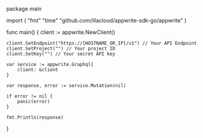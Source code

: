 package main

import (
    "fmt"
    "time"
    "github.com/illacloud/appwrite-sdk-go/appwrite"
)

func main() {
    client := appwrite.NewClient()

    client.SetEndpoint("https://[HOSTNAME_OR_IP]/v1") // Your API Endpoint
    client.SetProject("") // Your project ID
    client.SetKey("") // Your secret API key

    var service := appwrite.Graphql{
        client: &client
    }

    var response, error := service.Mutation(nil)

    if error != nil {
        panic(error)
    }

    fmt.Println(response)
}

